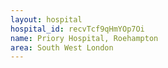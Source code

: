 ```yaml
---
layout: hospital
hospital_id: recvTcf9qHmYOp7Oi
name: Priory Hospital, Roehampton
area: South West London
---
```


